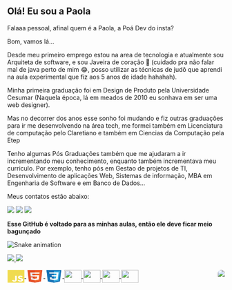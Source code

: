 ## Olá! Eu sou a Paola

 Falaaa pessoal, afinal quem é a Paola, a Poá Dev do insta?
 
 Bom, vamos lá...
 
 Desde meu primeiro emprego estou na area de tecnologia e atualmente sou Arquiteta de software, e sou Javeira de coração 💚 (cuidado pra não falar mal de java perto de mim 😂, posso utilizar as técnicas de judô que aprendi na aula experimental que fiz aos 5 anos de idade hahahah).
 
 Minha primeira graduação foi em Design de Produto pela Universidade Cesumar (Naquela época, lá em meados de 2010 eu sonhava em ser uma web designer).
 
 Mas no decorrer dos anos esse sonho foi mudando e fiz outras graduações para ir me desenvolvendo na área tech, 
 me formei também em Licenciatura de computação pelo Claretiano e também em Ciencias da Computação pela Etep
 
 Tenho algumas Pós Graduações também que me ajudaram a ir incrementando meu conhecimento, enquanto 
 também incrementava meu curriculo. Por exemplo, tenho pós em Gestao de projetos de TI, Desenvolvimento 
 de aplicações Web, Sistemas de informação, MBA em Engenharia de Software e em Banco de Dados...

Meus contatos estão abaixo:

  <div> 
  <a href="https://instagram.com/poa_dev" target="_blank"><img src="https://img.shields.io/badge/-Instagram-%23E4405F?style=for-the-badge&logo=instagram&logoColor=white" target="_blank"></a>
  <a href = "mailto:paolasanchez.engsoftware@gmail.com"><img src="https://img.shields.io/badge/-Gmail-%23333?style=for-the-badge&logo=gmail&logoColor=white" target="_blank"></a>
  <a href="https://www.linkedin.com/in/sanchezppaola" target="_blank"><img src="https://img.shields.io/badge/-LinkedIn-%230077B5?style=for-the-badge&logo=linkedin&logoColor=white" target="_blank"></a> 

**Esse GitHub é voltado para as minhas aulas, então ele deve ficar meio bagunçado**
    
![Snake animation](https://github.com/sanchezppaola/sanchezppaola/blob/output/github-contribution-grid-snake.svg)
  
  
 </div

 <div align="center">
  <a href="https://github.com/sanchezppaola">
  <img height="180em" src="https://github-readme-stats.vercel.app/api?username=sanchezppaola&show_icons=true&theme=dracula&include_all_commits=true&count_private=true"/>
  <img height="180em" src="https://github-readme-stats.vercel.app/api/top-langs/?username=sanchezppaola&layout=compact&langs_count=7&theme=dracula"/>
</div>
  
 <div style="display: inline_block"><br>
  <img align="center" height="30" width="40" src="https://raw.githubusercontent.com/devicons/devicon/master/icons/javascript/javascript-plain.svg">
  <img align="center" height="30" width="40" src="https://raw.githubusercontent.com/devicons/devicon/master/icons/html5/html5-original.svg">
  <img align="center" height="30" width="40" src="https://raw.githubusercontent.com/devicons/devicon/master/icons/css3/css3-original.svg">
  <img align="center" height="30" width="40" src="https://cdn.jsdelivr.net/gh/devicons/devicon/icons/figma/figma-original.svg" />
  <img align="center" height="30" width="40" src="https://cdn.jsdelivr.net/gh/devicons/devicon/icons/vscode/vscode-original.svg" />
  <img align="center" height="30" width="40" src="https://cdn.jsdelivr.net/gh/devicons/devicon/icons/xd/xd-plain.svg" />
  <img align="center" height="30" width="40" src="https://cdn.jsdelivr.net/gh/devicons/devicon/icons/mysql/mysql-original.svg" />
  
  <img align="right" height="150" style="border-radius:50px" src="https://cdn.discordapp.com/attachments/896762988705501264/896763875452661791/image0.gif"/>
 </div> 
  
  ##
  
  
  
  

